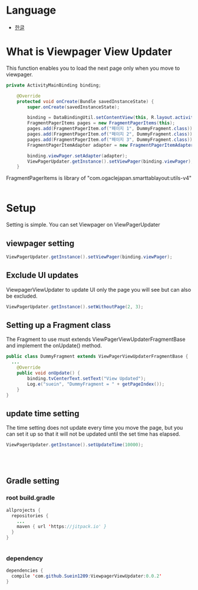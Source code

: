 # Language
 - [한글](https://github.com/Suein1209/ViewpagerViewUpdater/blob/master/README-kr.md)

# What is Viewpager View Updater
This function enables you to load the next page only when you move to viewpager.

```java
private ActivityMainBinding binding;

    @Override
    protected void onCreate(Bundle savedInstanceState) {
        super.onCreate(savedInstanceState);

        binding = DataBindingUtil.setContentView(this, R.layout.activity_main);
        FragmentPagerItems pages = new FragmentPagerItems(this);
        pages.add(FragmentPagerItem.of("페이지 1", DummyFragment.class));
        pages.add(FragmentPagerItem.of("페이지 2", DummyFragment.class));
        pages.add(FragmentPagerItem.of("페이지 3", DummyFragment.class));
        FragmentPagerItemAdapter adapter = new FragmentPagerItemAdapter(getSupportFragmentManager(), pages);

        binding.viewPager.setAdapter(adapter);
        ViewPagerUpdater.getInstance().setViewPager(binding.viewPager);
    }
```
FragmentPagerItems is library of "com.ogaclejapan.smarttablayout:utils-v4"
<br><br>

# Setup
Setting is simple. You can set Viewpager on ViewPagerUpdater

## viewpager setting
```java
ViewPagerUpdater.getInstance().setViewPager(binding.viewPager);
```

## Exclude UI updates
ViewpagerViewUpdater to update UI only the page you will see but can also be excluded.
```java
ViewPagerUpdater.getInstance().setWithoutPage(2, 3);
```

## Setting up a Fragment class
The Fragment to use must extends ViewPagerViewUpdaterFragmentBase and implement the onUpdate() method.
```java
public class DummyFragment extends ViewPagerViewUpdaterFragmentBase {
  ...
    @Override
    public void onUpdate() {
        binding.tvCenterText.setText("View Updated");
        Log.e("suein", "DummyFragment = " + getPageIndex());
    }
}
```

## update time setting
The time setting does not update every time you move the page, but you can set it up so that it will not be updated until the set time has elapsed.
```java
ViewPagerUpdater.getInstance().setUpdateTime(10000);
```
<br><br>
## Gradle setting
### root build.gradle
```java
allprojects {
  repositories {
    ...
    maven { url 'https://jitpack.io' }
  }
}
  
```
### dependency
```java
dependencies {
  compile 'com.github.Suein1209:ViewpagerViewUpdater:0.0.2'
}
```
